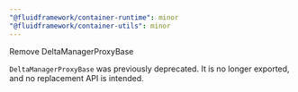 ```yaml
---
"@fluidframework/container-runtime": minor
"@fluidframework/container-utils": minor
---
```


Remove DeltaManagerProxyBase

`DeltaManagerProxyBase` was previously deprecated. It is no longer exported, and no replacement API is intended.
